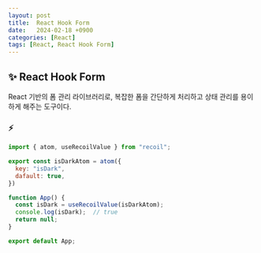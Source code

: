 ```yaml
---
layout: post
title:  React Hook Form
date:   2024-02-18 +0900
categories: [React]
tags: [React, React Hook Form]
---
```



## ✨ React Hook Form

React 기반의 폼 관리 라이브러리로, 복잡한 폼을 간단하게 처리하고 상태 관리를 용이하게 해주는 도구이다.

### ⚡ 

```javascript
import { atom, useRecoilValue } from "recoil";

export const isDarkAtom = atom({
  key: "isDark",
  dafault: true,
})

function App() {
  const isDark = useRecoilValue(isDarkAtom);
  console.log(isDark);  // true
  return null;
}

export default App;
```
